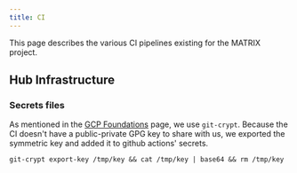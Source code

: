 ```yaml
---
title: CI
---
```


This page describes the various CI pipelines existing for the MATRIX project. 

## Hub Infrastructure

### Secrets files

As mentioned in the [GCP Foundations](../infrastructure/gcp_foundations.md) page, we use
`git-crypt`. Because the CI doesn't have a public-private GPG key to share with us, we
exported the symmetric key and added it to github actions' secrets. 

```
git-crypt export-key /tmp/key && cat /tmp/key | base64 && rm /tmp/key
```
